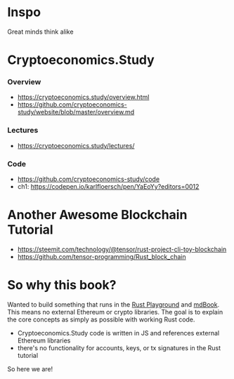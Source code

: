 # Inspo
Great minds think alike



# Cryptoeconomics.Study

### Overview
- https://cryptoeconomics.study/overview.html
- https://github.com/cryptoeconomics-study/website/blob/master/overview.md

### Lectures
- https://cryptoeconomics.study/lectures/

### Code
- https://github.com/cryptoeconomics-study/code
- ch1: https://codepen.io/karlfloersch/pen/YaEoYy?editors=0012

# Another Awesome Blockchain Tutorial
- https://steemit.com/technology/@tensor/rust-project-cli-toy-blockchain
- https://github.com/tensor-programming/Rust_block_chain

# So why this book?

Wanted to build something that runs in the [Rust Playground](https://play.rust-lang.org) and [mdBook](https://rust-lang-nursery.github.io/mdBook/index.html). This means no external Ethereum or crypto libraries. The goal is to explain the core concepts as simply as possible with working Rust code.
- Cryptoeconomics.Study code is written in JS and references external Ethereum libraries
- there's no functionality for accounts, keys, or tx signatures in the Rust tutorial

So here we are!
